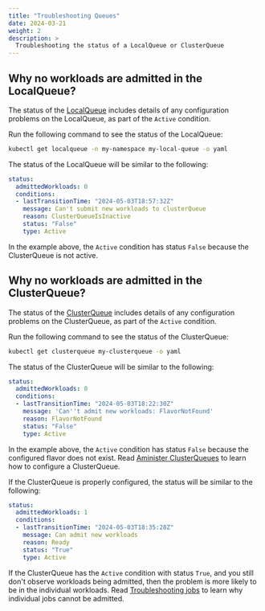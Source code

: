 ```yaml
---
title: "Troubleshooting Queues"
date: 2024-03-21
weight: 2
description: >
  Troubleshooting the status of a LocalQueue or ClusterQueue
---
```


## Why no workloads are admitted in the LocalQueue?

The status of the [LocalQueue](/docs/concepts/local_queue) includes details of any configuration problems
on the LocalQueue, as part of the `Active` condition.

Run the following command to see the status of the LocalQueue:

```bash
kubectl get localqueue -n my-namespace my-local-queue -o yaml
```

The status of the LocalQueue will be similar to the following:

```yaml
status:
  admittedWorkloads: 0
  conditions:
  - lastTransitionTime: "2024-05-03T18:57:32Z"
    message: Can't submit new workloads to clusterQueue
    reason: ClusterQueueIsInactive
    status: "False"
    type: Active
```

In the example above, the `Active` condition has status `False` because the ClusterQueue
is not active.

## Why no workloads are admitted in the ClusterQueue?

The status of the [ClusterQueue](/docs/concepts/cluster_queue) includes details of any configuration problems on
the ClusterQueue, as part of the `Active` condition.

Run the following command to see the status of the ClusterQueue:

```bash
kubectl get clusterqueue my-clusterqueue -o yaml
```

The status of the ClusterQueue will be similar to the following:

```yaml
status:
  admittedWorkloads: 0
  conditions:
  - lastTransitionTime: "2024-05-03T18:22:30Z"
    message: 'Can''t admit new workloads: FlavorNotFound'
    reason: FlavorNotFound
    status: "False"
    type: Active
```

In the example above, the `Active` condition has status `False` because the configured flavor
does not exist.
Read [Aminister ClusterQueues](/docs/tasks/manage/administer_cluster_quotas) to learn how
to configure a ClusterQueue.

If the ClusterQueue is properly configured, the status will be similar to the following:

```yaml
status:
  admittedWorkloads: 1
  conditions:
  - lastTransitionTime: "2024-05-03T18:35:28Z"
    message: Can admit new workloads
    reason: Ready
    status: "True"
    type: Active
```

If the ClusterQueue has the `Active` condition with status `True`, and you still don't observe
workloads being admitted, then the problem is more likely to be in the individual workloads.
Read [Troubleshooting jobs](/docs/tasks/troubleshooting/troubleshooting_jobs) to learn why individual jobs cannot be admitted.
